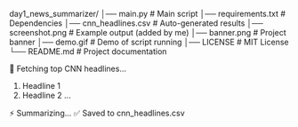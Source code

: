 day1_news_summarizer/
│── main.py              # Main script
│── requirements.txt     # Dependencies
│── cnn_headlines.csv    # Auto-generated results
│── screenshot.png       # Example output (added by me)
│── banner.png           # Project banner
│── demo.gif             # Demo of script running
│── LICENSE              # MIT License
└── README.md            # Project documentation

📰 Fetching top CNN headlines...
1. Headline 1
2. Headline 2
...

⚡ Summarizing...
✅ Saved to cnn_headlines.csv


